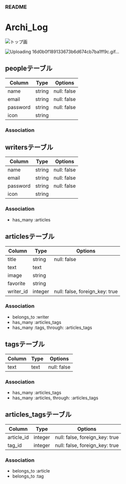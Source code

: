 ### README

# Archi_Log

![トップ画](https://user-images.githubusercontent.com/67260509/94368027-0b49d700-011d-11eb-883f-5568a015a3e7.png)

![Uploading 16d0b0f189133673b6d674cb7ba1ff9c.gif…]()

## peopleテーブル
|Column|Type|Options|
|------|----|-------|
|name|string|null: false|
|email|string|null: false|
|password|string|null: false|
|icon|string||
### Association

## writersテーブル
|Column|Type|Options|
|------|----|-------|
|name|string|null: false|
|email|string|null: false|
|password|string|null: false|
|icon|string||
### Association
- has_many :articles

## articlesテーブル
|Column|Type|Options|
|------|----|-------|
|title|string|null: false|
|text|text||
|image|string||
|favorite|string||
|writer_id|integer|null: false, foreign_key: true|
### Association
- belongs_to :writer
- has_many :articles_tags
- has_many :tags, through: :articles_tags

## tagsテーブル
|Column|Type|Options|
|------|----|-------|
|text|text|null: false|
### Association
- has_many :articles_tags
- has_many :articles, through: :articles_tags

## articles_tagsテーブル
|Column|Type|Options|
|------|----|-------|
|article_id|integer|null: false, foreign_key: true|
|tag_id|integer|null: false, foreign_key: true|
### Association
- belongs_to :article
- belongs_to :tag

